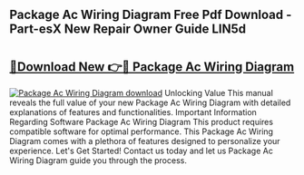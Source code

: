 ## Package Ac Wiring Diagram Free Pdf Download - Part-esX New Repair Owner Guide LIN5d

# <h2><a href="http://dfq2s3v.blite.top/?on=Package+Ac+Wiring+Diagram">🔗Download New 👉🔴 Package Ac Wiring Diagram</a></h2>

[![Package Ac Wiring Diagram download](https://i.imgur.com/lujVjoI.png)](http://dfq2s3v.blite.top/?on=Package+Ac+Wiring+Diagram)
Unlocking Value This manual reveals the full value of your new Package Ac Wiring Diagram with detailed explanations of features and functionalities. Important Information Regarding Software Package Ac Wiring Diagram This product requires compatible software for optimal performance. This Package Ac Wiring Diagram comes with a plethora of features designed to personalize your experience. Let's Get Started! Contact us today and let us Package Ac Wiring Diagram guide you through the process.
